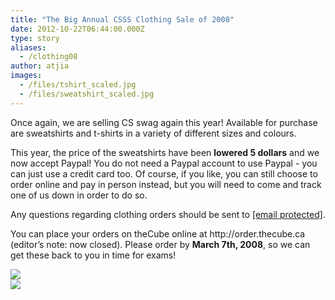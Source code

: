 ```yaml
---
title: "The Big Annual CSSS Clothing Sale of 2008"
date: 2012-10-22T06:44:00.000Z
type: story
aliases:
  - /clothing08
author: atjia
images:
  - /files/tshirt_scaled.jpg
  - /files/sweatshirt_scaled.jpg
---
```


<div class="field field-name-body field-type-text-with-summary field-label-hidden"><div class="field-items"><div class="field-item even"><p>Once again, we are selling CS swag again this year!  Available for purchase are sweatshirts and t-shirts in a variety of different sizes and colours.</p>
<p>This year, the price of the sweatshirts have been <strong>lowered 5 dollars</strong> and we now accept Paypal!  You do not need a Paypal account to use Paypal - you can just use a credit card too.  Of course, if you like, you can still choose to order online and pay in person instead, but you will need to come and track one of us down in order to do so.</p>
<p>Any questions regarding clothing orders should be sent to <a href="/cdn-cgi/l/email-protection#e68994828394a6928e8385938483c88587"><span class="__cf_email__" data-cfemail="89e6fbedecfbc9fde1eceafcebeca7eae8">[email&#xA0;protected]</span></a>.</p>
<p>You can place your orders on theCube online at http://order.thecube.ca (editor&#x2019;s note: now closed).  Please order by <strong>March 7th, 2008</strong>, so we can get these back to you in time for exams!</p>
<p><img src="/files/tshirt_scaled.jpg"><br>
<img src="/files/sweatshirt_scaled.jpg"></p>
</div></div></div>    <footer>
          </footer>